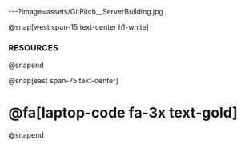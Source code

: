 ---?image=assets/GitPitch__ServerBuilding.jpg

@snap[west span-15 text-center h1-white]
### RESOURCES
@snapend

@snap[east span-75 text-center]
# @fa[laptop-code fa-3x text-gold]
@snapend
